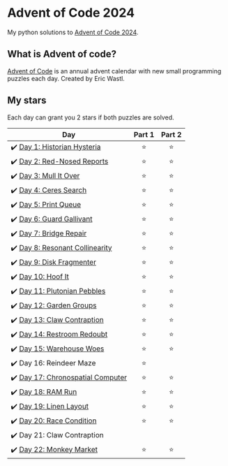 # Advent of Code 2024
My python solutions to [Advent of Code 2024](https://adventofcode.com/2024).

## What is Advent of code?
[Advent of Code](https://adventofcode.com/about) is an annual advent calendar with new small programming puzzles each day. Created by Eric Wastl.

## My stars
Each day can grant you 2 stars if both puzzles are solved. 

| Day | Part 1 | Part 2 |
|---|:----:|:---:|
|✔️ [Day 1: Historian Hysteria](01) | ⭐️ | ⭐️ |
|✔️ [Day 2: Red-Nosed Reports](02) | ⭐️ | ⭐️ |
|✔️ [Day 3: Mull It Over](03) | ⭐️ | ⭐️ |
|✔️ [Day 4: Ceres Search](04) | ⭐️ | ⭐️ |
|✔️ [Day 5: Print Queue](05) | ⭐️ | ⭐️ |
|✔️ [Day 6: Guard Gallivant](06) | ⭐️ | ⭐️ |
|✔️ [Day 7: Bridge Repair](07) | ⭐️ | ⭐️ |
|✔️ [Day 8: Resonant Collinearity](08) | ⭐️ | ⭐️ |
|✔️ [Day 9: Disk Fragmenter](09) | ⭐️ | ⭐️ |
|✔️ [Day 10: Hoof It](10) | ⭐️ | ⭐️ |
|✔️ [Day 11: Plutonian Pebbles](11) | ⭐️ | ⭐️ |
|✔️ [Day 12: Garden Groups](12) | ⭐️ | ⭐️ |
|✔️ [Day 13: Claw Contraption](13) | ⭐️ | ⭐️ |
|✔️ [Day 14: Restroom Redoubt](14) | ⭐️ | ⭐️ |
|✔️ [Day 15: Warehouse Woes](15) | ⭐️ | ⭐️ |
|✔️ Day 16: Reindeer Maze | ⭐️ | |
|✔️ [Day 17: Chronospatial Computer](17) | ⭐️ | ⭐️ |
|✔️ [Day 18: RAM Run](18) | ⭐️ | ⭐️ |
|✔️ [Day 19: Linen Layout](19) | ⭐️ | ⭐️ |
|✔️ [Day 20: Race Condition](20) | ⭐️ | ⭐️ |
|✔️ Day 21: Claw Contraption |  |  |
|✔️ [Day 22: Monkey Market](22) | ⭐️ | ⭐️ |

